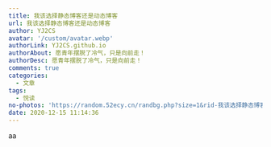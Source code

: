 ```yaml
---
title: 我该选择静态博客还是动态博客
url: 我该选择静态博客还是动态博客
author: YJ2CS
avatar: '/custom/avatar.webp'
authorLink: YJ2CS.github.io
authorAbout: 愿青年摆脱了冷气，只是向前走！
authorDesc: 愿青年摆脱了冷气，只是向前走！
comments: true
categories:
  - 文章
tags:
  - 悦读
no-photos: 'https://random.52ecy.cn/randbg.php?size=1&rid-我该选择静态博客还是动态博客'
date: 2020-12-15 11:14:36
---
```


aa
